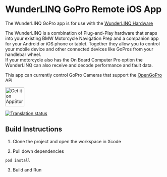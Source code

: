 # WunderLINQ GoPro Remote iOS App

The WunderLINQ GoPro app is for use with the [WunderLINQ Hardware](https://www.wunderlinq.com)

The WunderLINQ is a combination of Plug-and-Play hardware that snaps into your existing BMW Motorcycle 
Navigation Prep and a companion app for your Android or iOS phone or tablet.  Together they allow you 
to control your mobile device and other connected devices like GoPros from your handlebar wheel.  
If your motorcycle also has the On Board Computer Pro option the WunderLINQ can also receive and 
decode performance and fault data.

This app can currently control GoPro Cameras that support the [OpenGoPro](https://gopro.github.io/OpenGoPro/) API

<a href="https://itunes.apple.com/us/app/wunderlinq-gopro-remote/id1661727055?ls=1&mt=8" target="_blank">
<img src="https://blackboxembedded.github.io/WunderLINQ-Documentation/en/images-localized/badge_store_appstore.png" alt="Get it on AppStore" height="60"/></a>

<p>
<a href="https://weblate.blackboxembedded.com/engage/wunderlinq/">
<img src="https://weblate.blackboxembedded.com/widgets/wunderlinq/-/wunderlinq-gopro-ios/svg-badge.svg" alt="Translation status" />
</a>
</p>

## Build Instructions
1. Clone the project and open the workspace in Xcode

2. Pull down dependencies
```
pod install
```
3. Build and Run
